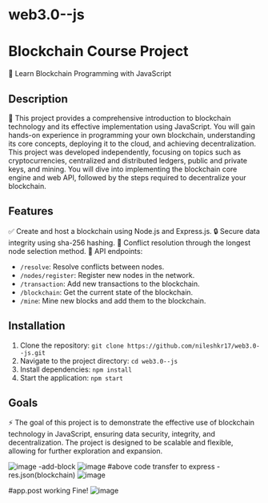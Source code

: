 # web3.0--js
# Blockchain Course Project

🔗 Learn Blockchain Programming with JavaScript

## Description

🚀 This project provides a comprehensive introduction to blockchain technology and its effective implementation using JavaScript. You will gain hands-on experience in programming your own blockchain, understanding its core concepts, deploying it to the cloud, and achieving decentralization. This project was developed independently, focusing on topics such as cryptocurrencies, centralized and distributed ledgers, public and private keys, and mining. You will dive into implementing the blockchain core engine and web API, followed by the steps required to decentralize your blockchain.

## Features

✅ Create and host a blockchain using Node.js and Express.js.
🔒 Secure data integrity using sha-256 hashing.
🔄 Conflict resolution through the longest node selection method.
📡 API endpoints:
  - `/resolve`: Resolve conflicts between nodes.
  - `/nodes/register`: Register new nodes in the network.
  - `/transaction`: Add new transactions to the blockchain.
  - `/blockchain`: Get the current state of the blockchain.
  - `/mine`: Mine new blocks and add them to the blockchain.

## Installation

1. Clone the repository: `git clone https://github.com/nileshkr17/web3.0--js.git`
2. Navigate to the project directory: `cd web3.0--js`
3. Install dependencies: `npm install`
4. Start the application: `npm start`

## Goals

⚡️ The goal of this project is to demonstrate the effective use of blockchain technology in JavaScript, ensuring data security, integrity, and decentralization. The project is designed to be scalable and flexible, allowing for further exploration and expansion.





![image](https://user-images.githubusercontent.com/77370375/226601981-cc9b7a70-a515-4c24-bbc9-926ed571581d.png)
-add-block
![image](https://user-images.githubusercontent.com/77370375/226613259-10fc8492-d4a3-40d9-801e-fe0e119998bf.png)
#above code transfer to express
-res.json(blockchain)
![image](https://user-images.githubusercontent.com/77370375/226618977-7ebc1452-3652-405a-8511-14c7bd502dd0.png)

#app.post working Fine!
![image](https://user-images.githubusercontent.com/77370375/226623029-9f0dd33e-2e6d-4dfb-95ba-10f42554ef96.png)
